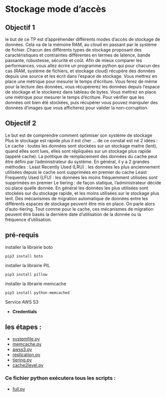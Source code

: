 # Stockage mode d’accès
## Objectif 1  
le but de ce TP est d’appréhender différents modes d’accès de stockage de données. Cela 
va de la mémoire RAM, au cloud en passant par le système de fichier. Chacun des différents types de 
stockage proposant des caractéristiques et contraintes différentes en termes de latence, bande 
passante, robustesse, sécurité et coût. 
Afin de mieux comparer les performances, vous allez écrire un programme python qui pour chacun 
des cas (RAM, système de fichiers, et stockage cloud) récupère des données depuis une source et les 
écrit dans l’espace de stockage. Vous mettrez en place une métrique pour mesurer le temps 
d’écriture. 
Vous ferez de même pour la lecture des données, vous récupérerez les données depuis l’espace de 
stockage et le stockerez dans tableau de bytes. Vous mettrez en place une métrique pour mesurer le 
temps d’écriture. 
Pour vérifier que les données ont bien été stockées, puis récupérer vous pouvez manipuler des 
données d’images que vous afficherez pour valider la non-corruption.   
## Objectif 2  
Le but est de comprendre comment optimiser son système de stockage 
Plus le stockage est rapide plus il est cher … de ce constat est né 2 idées : 
Le cache : toutes les données sont stockées sur un stockage maitre (lent), quand elles sont lues, elles 
sont répliquées sur un stockage plus rapide (appelé cache). La politique de remplacement des 
données du cache peut être défini par l’administrateur du système. En général, il y a 2 grandes 
méthodes : 
Least Recently Used (LRU) : les données les plus anciennement utilisées depuis le cache sont 
supprimées en premier du cache 
Least Frequently Used (LFU) : les données les moins fréquemment utilisées sont supprimées en 
premier 
Le tiering : de façon statique, l’administrateur décide où place quelle donnée. En général les données 
les plus utilisées sont stockées sur du stockage rapide, et les moins utilisées sur le stockage plus lent. 
Des mécanismes de migration automatique de données entre les différents espaces de stockage 
peuvent être mis en place. On parle alors d’auto-tiering. Tout comme pour le cache, ces mécanismes 
de migration peuvent être basés la dernière date d’utilisation de la donnée ou la fréquence 
d’utilisation.  
## pré-requis   
installer la librairie boto 
```
pip3 install boto
```
installer la librairie PIL  
```
pip3 install pillow
```
installer la librairie memcache  
```
pip3 install python-memcached
```
Service AWS S3  
- **Credentials**  
## les étapes :
- [systemfile.py](https://github.com/ealghamdi10/Storage-AccessMode/blob/master/systemfile.py)  
- [memcache.py](https://github.com/ealghamdi10/Storage-AccessMode/blob/master/memcache.py)  
- [awss3.py](https://github.com/ealghamdi10/Storage-AccessMode/blob/master/awss3.py)  
- [replication.py](https://github.com/ealghamdi10/Storage-AccessMode/blob/master/replication.py)  
- [tiering.py](https://github.com/ealghamdi10/Storage-AccessMode/blob/master/tiering.py)  
- [cache2level.py](https://github.com/ealghamdi10/Storage-AccessMode/blob/master/cache2level.py)  
### Ce fichier python exécutera tous les scripts :  
- [full.py](https://github.com/ealghamdi10/Storage-AccessMode/blob/master/full.py)